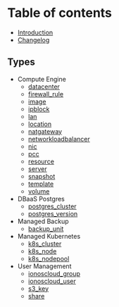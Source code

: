 # Table of contents

* [Introduction](README.md)
* [Changelog](changelog.md)

## Types

* Compute Engine
  * [datacenter](types/compute-engine/datacenter.md)
  * [firewall_rule](types/compute-engine/firewall_rule.md)
  * [image](types/compute-engine/image.md)
  * [ipblock](types/compute-engine/ipblock.md)
  * [lan](types/compute-engine/lan.md)
  * [location](types/compute-engine/location.md)
  * [natgateway](types/compute-engine/natgateway.md)
  * [networkloadbalancer](types/compute-engine/networkloadbalancer.md)
  * [nic](types/compute-engine/nic.md)
  * [pcc](types/compute-engine/pcc.md)
  * [resource](types/compute-engine/resource.md)
  * [server](types/compute-engine/server.md)
  * [snapshot](types/compute-engine/snapshot.md)
  * [template](types/compute-engine/template.md)
  * [volume](types/compute-engine/volume.md)
* DBaaS Postgres
  * [postgres_cluster](types/dbaas-postgres/postgres_cluster.md)
  * [postgres_version](types/dbaas-postgres/postgres_version.md)
* Managed Backup
  * [backup_unit](types/backup/backup_unit.md)
* Managed Kubernetes
  * [k8s_cluster](types/kubernetes/k8s_cluster.md)
  * [k8s_node](types/kubernetes/k8s_node.md)
  * [k8s_nodepool](types/kubernetes/k8s_nodepool.md)
* User Management
  * [ionoscloud_group](types/user/ionoscloud_group.md)
  * [ionoscloud_user](types/user/ionoscloud_user.md)
  * [s3_key](types/user/s3_key.md)
  * [share](types/user/share.md)
